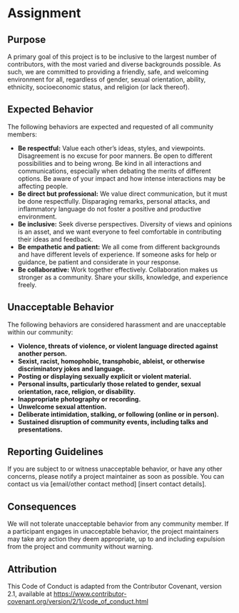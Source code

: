 # Assignment

## Purpose

A primary goal of this project is to be inclusive to the largest number of contributors, with the most varied and diverse backgrounds possible. As such, we are committed to providing a friendly, safe, and welcoming environment for all, regardless of gender, sexual orientation, ability, ethnicity, socioeconomic status, and religion (or lack thereof).

## Expected Behavior

The following behaviors are expected and requested of all community members:

- **Be respectful:** Value each other’s ideas, styles, and viewpoints. Disagreement is no excuse for poor manners. Be open to different possibilities and to being wrong. Be kind in all interactions and communications, especially when debating the merits of different options. Be aware of your impact and how intense interactions may be affecting people.
- **Be direct but professional:** We value direct communication, but it must be done respectfully. Disparaging remarks, personal attacks, and inflammatory language do not foster a positive and productive environment.
- **Be inclusive:** Seek diverse perspectives. Diversity of views and opinions is an asset, and we want everyone to feel comfortable in contributing their ideas and feedback.
- **Be empathetic and patient:** We all come from different backgrounds and have different levels of experience. If someone asks for help or guidance, be patient and considerate in your response.
- **Be collaborative:** Work together effectively. Collaboration makes us stronger as a community. Share your skills, knowledge, and experience freely.

## Unacceptable Behavior

The following behaviors are considered harassment and are unacceptable within our community:

- **Violence, threats of violence, or violent language directed against another person.**
- **Sexist, racist, homophobic, transphobic, ableist, or otherwise discriminatory jokes and language.**
- **Posting or displaying sexually explicit or violent material.**
- **Personal insults, particularly those related to gender, sexual orientation, race, religion, or disability.**
- **Inappropriate photography or recording.**
- **Unwelcome sexual attention.**
- **Deliberate intimidation, stalking, or following (online or in person).**
- **Sustained disruption of community events, including talks and presentations.**

## Reporting Guidelines

If you are subject to or witness unacceptable behavior, or have any other concerns, please notify a project maintainer as soon as possible. You can contact us via [email/other contact method] [insert contact details].

## Consequences

We will not tolerate unacceptable behavior from any community member. If a participant engages in unacceptable behavior, the project maintainers may take any action they deem appropriate, up to and including expulsion from the project and community without warning.

## Attribution

This Code of Conduct is adapted from the Contributor Covenant, version 2.1, available at https://www.contributor-covenant.org/version/2/1/code_of_conduct.html

